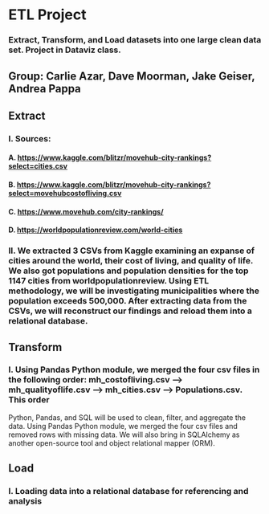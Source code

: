 # ETL Project
### Extract, Transform, and Load datasets into one large clean data set. Project in Dataviz class.


## Group: Carlie Azar, Dave Moorman, Jake Geiser, Andrea Pappa

## Extract 
### I. Sources:
#### A. https://www.kaggle.com/blitzr/movehub-city-rankings?select=cities.csv
#### B. https://www.kaggle.com/blitzr/movehub-city-rankings?select=movehubcostofliving.csv
#### C. https://www.movehub.com/city-rankings/
#### D. https://worldpopulationreview.com/world-cities

### II. We extracted 3 CSVs from Kaggle examining an expanse of cities around the world, their cost of living, and quality of life. We also got populations and population densities for the top 1147 cities from worldpopulationreview. Using ETL methodology, we will be investigating municipalities where the population exceeds 500,000. After extracting data from the CSVs, we will reconstruct our findings and reload them into a relational database.  

## Transform 
### I. Using Pandas Python module, we merged the four csv files in the following order: mh_costofliving.csv --> mh_qualityoflife.csv --> mh_cities.csv --> Populations.csv. This order 
Python, Pandas, and SQL will be used to clean, filter, and aggregate the data. Using Pandas Python module, we merged the four csv files and removed rows with missing data.  We will also bring in SQLAlchemy as another open-source tool and object relational mapper (ORM).

## Load 
### I. Loading data into a relational database for referencing and analysis

